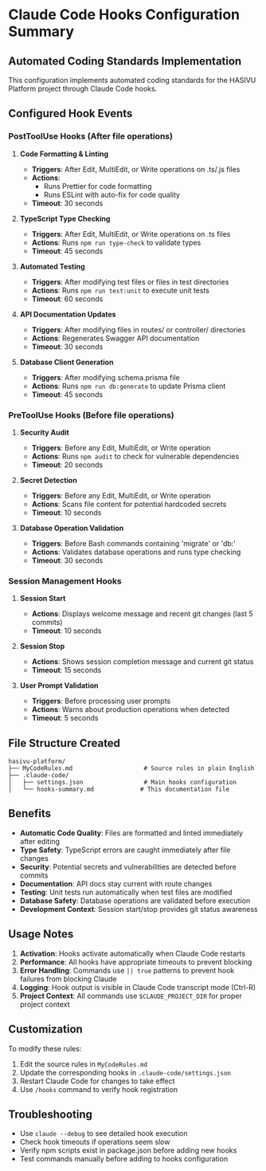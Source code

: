 # Claude Code Hooks Configuration Summary

## Automated Coding Standards Implementation

This configuration implements automated coding standards for the HASIVU Platform project through Claude Code hooks.

## Configured Hook Events

### PostToolUse Hooks (After file operations)

1. **Code Formatting & Linting**
   - **Triggers**: After Edit, MultiEdit, or Write operations on .ts/.js files
   - **Actions**:
     - Runs Prettier for code formatting
     - Runs ESLint with auto-fix for code quality
   - **Timeout**: 30 seconds

2. **TypeScript Type Checking**
   - **Triggers**: After Edit, MultiEdit, or Write operations on .ts files
   - **Actions**: Runs `npm run type-check` to validate types
   - **Timeout**: 45 seconds

3. **Automated Testing**
   - **Triggers**: After modifying test files or files in test directories
   - **Actions**: Runs `npm run test:unit` to execute unit tests
   - **Timeout**: 60 seconds

4. **API Documentation Updates**
   - **Triggers**: After modifying files in routes/ or controller/ directories
   - **Actions**: Regenerates Swagger API documentation
   - **Timeout**: 30 seconds

5. **Database Client Generation**
   - **Triggers**: After modifying schema.prisma file
   - **Actions**: Runs `npm run db:generate` to update Prisma client
   - **Timeout**: 45 seconds

### PreToolUse Hooks (Before file operations)

1. **Security Audit**
   - **Triggers**: Before any Edit, MultiEdit, or Write operation
   - **Actions**: Runs `npm audit` to check for vulnerable dependencies
   - **Timeout**: 20 seconds

2. **Secret Detection**
   - **Triggers**: Before any Edit, MultiEdit, or Write operation
   - **Actions**: Scans file content for potential hardcoded secrets
   - **Timeout**: 10 seconds

3. **Database Operation Validation**
   - **Triggers**: Before Bash commands containing 'migrate' or 'db:'
   - **Actions**: Validates database operations and runs type checking
   - **Timeout**: 30 seconds

### Session Management Hooks

1. **Session Start**
   - **Actions**: Displays welcome message and recent git changes (last 5 commits)
   - **Timeout**: 10 seconds

2. **Session Stop**
   - **Actions**: Shows session completion message and current git status
   - **Timeout**: 15 seconds

3. **User Prompt Validation**
   - **Triggers**: Before processing user prompts
   - **Actions**: Warns about production operations when detected
   - **Timeout**: 5 seconds

## File Structure Created

```
hasivu-platform/
├── MyCodeRules.md                    # Source rules in plain English
├── .claude-code/
│   ├── settings.json                 # Main hooks configuration
│   └── hooks-summary.md             # This documentation file
```

## Benefits

- **Automatic Code Quality**: Files are formatted and linted immediately after editing
- **Type Safety**: TypeScript errors are caught immediately after file changes
- **Security**: Potential secrets and vulnerabilities are detected before commits
- **Documentation**: API docs stay current with route changes
- **Testing**: Unit tests run automatically when test files are modified
- **Database Safety**: Database operations are validated before execution
- **Development Context**: Session start/stop provides git status awareness

## Usage Notes

1. **Activation**: Hooks activate automatically when Claude Code restarts
2. **Performance**: All hooks have appropriate timeouts to prevent blocking
3. **Error Handling**: Commands use `|| true` patterns to prevent hook failures from blocking Claude
4. **Logging**: Hook output is visible in Claude Code transcript mode (Ctrl-R)
5. **Project Context**: All commands use `$CLAUDE_PROJECT_DIR` for proper project context

## Customization

To modify these rules:

1. Edit the source rules in `MyCodeRules.md`
2. Update the corresponding hooks in `.claude-code/settings.json`
3. Restart Claude Code for changes to take effect
4. Use `/hooks` command to verify hook registration

## Troubleshooting

- Use `claude --debug` to see detailed hook execution
- Check hook timeouts if operations seem slow
- Verify npm scripts exist in package.json before adding new hooks
- Test commands manually before adding to hooks configuration
